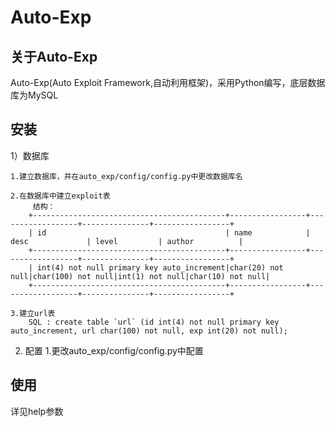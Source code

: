 
Auto-Exp
=============

关于Auto-Exp
-------------------------
Auto-Exp(Auto Exploit Framework,自动利用框架)，采用Python编写，底层数据库为MySQL

安装
------------------------
1）数据库

    1.建立数据库，并在auto_exp/config/config.py中更改数据库名
    
    2.在数据库中建立exploit表
         结构：
		+-------------------------------------------+-----------------+------------------+---------------+-----------------+
		| id                                        | name            | desc             | level         | author          |
		+-------------------------------------------+-----------------+------------------+---------------+-----------------+
		| int(4) not null primary key auto_increment|char(20) not null|char(100) not null|int(1) not null|char(10) not null|
		+-------------------------------------------+-----------------+------------------+---------------+-----------------+
	
	3.建立url表
        SQL : create table `url` (id int(4) not null primary key auto_increment, url char(100) not null, exp int(20) not null);

2) 配置
   1.更改auto_exp/config/config.py中配置

使用
----------------------
详见help参数




